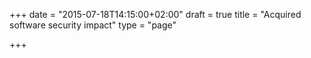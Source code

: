 +++
date = "2015-07-18T14:15:00+02:00"
draft = true
title = "Acquired software security impact"
type = "page"

+++
